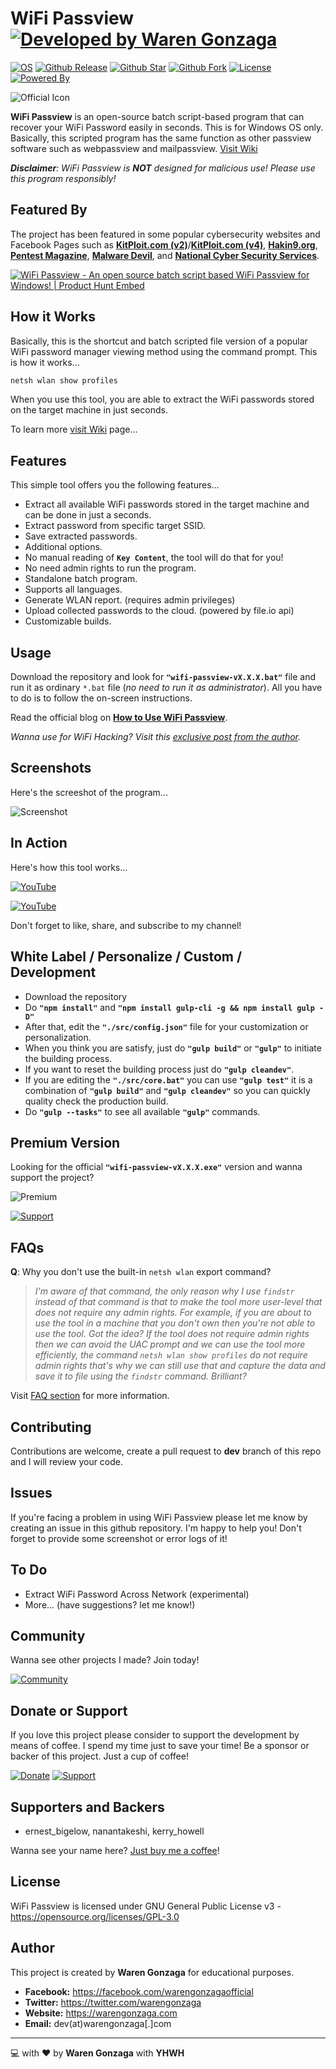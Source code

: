 # WiFi Passview [![Developed by Waren Gonzaga](https://img.shields.io/badge/Developed%20by-Waren%20Gonzaga-blue.svg?longCache=true&style=for-the-badge)](https://facebook.com/warengonzagaofficial)

[![OS](https://img.shields.io/badge/OS-Windows-blue.svg?style=for-the-badge)](https://github.com/warengonzaga/wifi-passview) [![Github Release](https://img.shields.io/github/release/warengonzaga/wifi-passview.svg?style=for-the-badge)](https://github.com/warengonzaga/wifi-passview/releases) [![Github Star](https://img.shields.io/github/stars/warengonzaga/wifi-passview.svg?style=for-the-badge)](https://github.com/warengonzaga/wifi-passview) [![Github Fork](https://img.shields.io/github/forks/warengonzaga/wifi-passview.svg?style=for-the-badge)](https://github.com/warengonzaga/wifi-passview) [![License](https://img.shields.io/github/license/warengonzaga/wifi-passview.svg?style=for-the-badge)](https://github.com/warengonzaga/wifi-passview) [![Powered By](https://img.shields.io/badge/Powered%20By-GulpJS-orange.svg?style=for-the-badge)](https://gulpjs.com)

![Official Icon](./.github/img/wifi-passview-github-banner.jpg)

**WiFi Passview** is an open-source batch script-based program that can recover your WiFi Password easily in seconds. This is for Windows OS only. Basically, this scripted program has the same function as other passview software such as webpassview and mailpassview. [Visit Wiki](https://github.com/warengonzaga/wifi-passview/wiki)

_**Disclaimer**: WiFi Passview is **NOT** designed for malicious use! Please use this program responsibly!_

## Featured By

The project has been featured in some popular cybersecurity websites and Facebook Pages such as **[KitPloit.com (v2)](https://www.kitploit.com/2020/03/wifi-passview-v20-open-source-batch.html)**/**[KitPloit.com (v4)](https://www.kitploit.com/2020/07/wifi-passview-v40-open-source-batch.html)**, **[Hakin9.org](https://hakin9.org/wifi-passview-an-open-source-batch-script-based-wifi-passview-for-windows)**, **[Pentest Magazine](https://pentestmag.com/wifi-passview)**, **[Malware Devil](https://www.malwaredevil.com/2020/07/13/wifi-passview-an-open-source-batch-script-based-wifi-passview-for-windows)**, and **[National Cyber Security Services](https://www.facebook.com/ncybersec/posts/1526004767570242)**.

[![WiFi Passview - An open source batch script based WiFi Passview for Windows! | Product Hunt Embed](https://api.producthunt.com/widgets/embed-image/v1/featured.svg?post_id=249953&theme=dark)](https://www.producthunt.com/posts/wifi-passview?utm_source=badge-featured&utm_medium=badge&utm_souce=badge-wifi-passview)

## How it Works

Basically, this is the shortcut and batch scripted file version of a popular WiFi password manager viewing method using the command prompt. This is how it works...

```bash
netsh wlan show profiles
```

When you use this tool, you are able to extract the WiFi passwords stored on the target machine in just seconds.

To learn more [visit Wiki](https://github.com/warengonzaga/wifi-passview/wiki) page...

## Features

This simple tool offers you the following features...

* Extract all available WiFi passwords stored in the target machine and can be done in just a seconds.
* Extract password from specific target SSID.
* Save extracted passwords.
* Additional options.
* No manual reading of **``Key Content``**, the tool will do that for you!
* No need admin rights to run the program.
* Standalone batch program.
* Supports all languages.
* Generate WLAN report. (requires admin privileges)
* Upload collected passwords to the cloud. (powered by file.io api)
* Customizable builds.

## Usage

Download the repository and look for **``"wifi-passview-vX.X.X.bat"``** file and run it as ordinary ``*.bat`` file (_no need to run it as administrator_). All you have to do is to follow the on-screen instructions.

Read the official blog on **[How to Use WiFi Passview](https://warengonzaga.com/wifi-passview-for-windows-os)**.

_Wanna use for WiFi Hacking? Visit this [exclusive post from the author](https://www.buymeacoffee.com/p/40225)._

## Screenshots

Here's the screeshot of the program...

![Screenshot](./.github/img/wifi-passview-v4.gif)

## In Action

Here's how this tool works...

[![YouTube](https://img.shields.io/badge/YouTube-Watch%20Here%20v2.5.5%20[Karin]-red.svg?style=for-the-badge)](https://youtu.be/dYWuXBjMyVc)

[![YouTube](https://img.shields.io/badge/YouTube-Watch%20Here%20v4.0.0%20[Bella]-blue.svg?style=for-the-badge)](https://youtu.be/eu1DUgwP2wM)

Don't forget to like, share, and subscribe to my channel!

## White Label / Personalize / Custom / Development

* Download the repository
* Do **``"npm install"``** and **``"npm install gulp-cli -g && npm install gulp -D"``**
* After that, edit the **``"./src/config.json"``** file for your customization or personalization.
* When you think you are satisfy, just do **``"gulp build"``** or **``"gulp"``** to initiate the building process.
* If you want to reset the building process just do **``"gulp cleandev"``**.
* If you are editing the **``"./src/core.bat"``** you can use **``"gulp test"``**  it is a combination of **``"gulp build"``** and **``"gulp cleandev"``** so you can quickly quality check the production build.
* Do **``"gulp --tasks"``** to see all available **``"gulp"``** commands.

## Premium Version

Looking for the official **``"wifi-passview-vX.X.X.exe"``** version and wanna support the project?

![Premium](./.github/img/premium.jpg)

[![Support](https://img.shields.io/badge/Download-Premium%20Version-green.svg?style=for-the-badge)](https://bmc.xyz/l/wifipassview)

## FAQs

**Q**: Why you don't use the built-in ``netsh wlan`` export command?

> _I'm aware of that command, the only reason why I use ``findstr`` instead of that command is that to make the tool more user-level that does not require any admin rights. For example, if you are about to use the tool in a machine that you don't own then you're not able to use the tool. Got the idea? If the tool does not require admin rights then we can avoid the UAC prompt and we can use the tool more efficiently, the command ``netsh wlan show profiles`` do not require admin rights that's why we can still use that and capture the data and save it to file using the ``findstr`` command. Brilliant?_

Visit [FAQ section](https://github.com/warengonzaga/wifi-passview/wiki/Frequently-Asked-Questions) for more information.

## Contributing

Contributions are welcome, create a pull request to **dev** branch of this repo and I will review your code.

## Issues

If you're facing a problem in using WiFi Passview please let me know by creating an issue in this github repository. I'm happy to help you! Don't forget to provide some screenshot or error logs of it!

## To Do

* Extract WiFi Password Across Network (experimental)
* More... (have suggestions? let me know!)

## Community

Wanna see other projects I made? Join today!

[![Community](https://discordapp.com/api/guilds/659684980137656340/widget.png?style=banner2)](https://bmc.xyz/l/wgofficialds)

## Donate or Support

If you love this project please consider to support the development by means of coffee. I spend my time just to save your time! Be a sponsor or backer of this project. Just a cup of coffee!

[![Donate](https://img.shields.io/badge/Donate-PayPal-blue.svg?style=for-the-badge)](https://paypal.me/warengonzagaofficial) [![Support](https://img.shields.io/badge/Support-Buy%20Me%20A%20Coffee-orange.svg?style=for-the-badge)](https://www.buymeacoffee.com/warengonzaga)

## Supporters and Backers

* ernest_bigelow, nanantakeshi, kerry_howell

Wanna see your name here? [Just buy me a coffee](https://www.buymeacoffee.com/warengonzaga)!

## License

WiFi Passview is licensed under GNU General Public License v3 - <https://opensource.org/licenses/GPL-3.0>

## Author

This project is created by **Waren Gonzaga** for educational purposes.

* **Facebook:** <https://facebook.com/warengonzagaofficial>
* **Twitter:** <https://twitter.com/warengonzaga>
* **Website:** <https://warengonzaga.com>
* **Email:** dev(at)warengonzaga[.]com

---

:computer: with :heart: by **Waren Gonzaga** with **YHWH**
